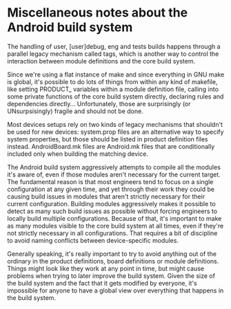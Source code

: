 <!--
   Copyright 2011 The Android Open Source Project

   Licensed under the Apache License, Version 2.0 (the "License");
   you may not use this file except in compliance with the License.
   You may obtain a copy of the License at

       http://www.apache.org/licenses/LICENSE-2.0

   Unless required by applicable law or agreed to in writing, software
   distributed under the License is distributed on an "AS IS" BASIS,
   WITHOUT WARRANTIES OR CONDITIONS OF ANY KIND, either express or implied.
   See the License for the specific language governing permissions and
   limitations under the License.
-->

# Miscellaneous notes about the Android build system #

The handling of user, [user]debug, eng and tests builds happens through a
parallel legacy mechanism called tags, which is another way to control
the interaction between module definitions and the core build system.

Since we're using a flat instance of make and since everything in GNU make
is global, it's possible to do lots of things from within any kind of
makefile, like setting PRODUCT_ variables within a module definition file,
calling into some private functions of the core build system directly,
declaring rules and dependencies directly... Unfortunately, those are
surprisingly (or UNsurpsisingly) fragile and should not be done.

Most devices setups rely on two kinds of legacy mechanisms that shouldn't
be used for new devices: system.prop files are an alternative way to
specify system properties, but those should be listed in product definition
files instead. AndroidBoard.mk files are Android.mk files that are
conditionally included only when building the matching device.

The Android build system aggressively attempts to compile all the modules
it's aware of, even if those modules aren't necessary for the current
target. The fundamental reason is that most engineers tend to focus on a
single configuration at any given time, and yet through their work they
could be causing build issues in modules that aren't strictly necessary for
their current configuration. Building modules aggressively makes it
possible to detect as many such build issues as possible without forcing
engineers to locally build multiple configurations. Because of that, it's
important to make as many modules visible to the core build system at all
times, even if they're not strictly necessary in all configurations.
That requires a bit of discipline to avoid naming conflicts between
device-specific modules.

Generally speaking, it's really important to try to avoid anything out of
the ordinary in the product definitions, board definitions or module
definitions. Things might look like they work at any point in time,
but might cause problems when trying to later improve the build system.
Given the size of the build system and the fact that it gets modified by
everyone, it's impossible for anyone to have a global view over everything
that happens in the build system.
